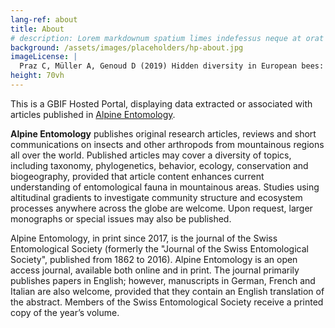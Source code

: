 ```yaml
---
lang-ref: about
title: About
# description: Lorem markdownum spatium limes indefessus neque at orat aestuat
background: /assets/images/placeholders/hp-about.jpg
imageLicense: |
  Praz C, Müller A, Genoud D (2019) Hidden diversity in European bees: _Andrena amieti_ sp. n., a new Alpine bee species related to _Andrena bicolor_ (Fabricius, 1775) (Hymenoptera, Apoidea, Andrenidae). Alpine Entomology 3: 11-38. [https://doi.org/10.3897/alpento.3.29675](https://doi.org/10.3897/alpento.3.29675)
height: 70vh
---
```


This is а GBIF Hosted Portal, displaying data extracted or associated with articles published in [Alpine Entomology](https://alpineentomology.pensoft.net/).

**Alpine Entomology** publishes original research articles, reviews and short communications on insects and other arthropods from mountainous regions all over the world. Published articles may cover a diversity of topics, including taxonomy, phylogenetics, behavior, ecology, conservation and biogeography, provided that article content enhances current understanding of entomological fauna in mountainous areas. Studies using altitudinal gradients to investigate community structure and ecosystem processes anywhere across the globe are welcome. Upon request, larger monographs or special issues may also be published.

Alpine Entomology, in print since 2017, is the journal of the Swiss Entomological Society (formerly the "Journal of the Swiss Entomological Society", published from 1862 to 2016). Alpine Entomology is an open access journal, available both online and in print. The journal primarily publishes papers in English; however, manuscripts in German, French and Italian are also welcome, provided that they contain an English translation of the abstract. Members of the Swiss Entomological Society receive a printed copy of the year’s volume.